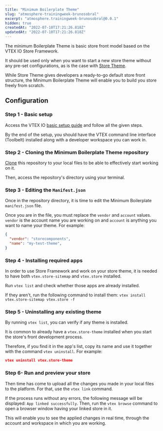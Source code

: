 ```yaml
---
title: "Minimum Boilerplate Theme"
slug: "atmosphere-trainingweek-brunosobral"
excerpt: "atmosphere.trainingweek-brunosobral@0.0.1"
hidden: true
createdAt: "2022-07-10T17:21:26.818Z"
updatedAt: "2022-07-10T17:21:26.818Z"
---
```

The minimum Boilerplate Theme is basic store front model based on the VTEX IO Store Framework.

It should be used only when you want to start a new store theme without any pre-set configurations, as is the case with [Store Theme](https://github.com/vtex-apps/store-theme). 

While Store Theme gives developers a ready-to-go default store front structure, the Minimum Boilerplate Theme will enable you to build you store freely from scratch.

## Configuration

### Step 1 -  Basic setup

Access the VTEX IO [basic setup guide](https://vtex.io/docs/getting-started/build-stores-with-store-framework/1) and follow all the given steps. 

By the end of the setup, you should have the VTEX command line interface (Toolbelt) installed along with a developer workspace you can work in.

### Step 2 - Cloning the Minimum Boilerplate Theme repository

[Clone](https://help.github.com/en/github/creating-cloning-and-archiving-repositories/cloning-a-repository) this repository to your local files to be able to effectively start working on it.

Then, access the repository's directory using your terminal. 

### Step 3 - Editing the `Manifest.json`

Once in the repository directory, it is time to edit the Minimum Boilerplate `manifest.json` file. 

Once you are in the file, you must replace the `vendor` and `account` values. `vendor` is the account name you are working on and `account` is anything you want to name your theme. For example:

```json
{
  "vendor": "storecomponents",
  "name": "my-test-theme",
}
```

### Step 4 -  Installing required apps

In order to use Store Framework and work on your store theme, it is needed to have both `vtex.store-sitemap` and `vtex.store` installed.

Run  `vtex list`  and check whether those apps are already installed. 

If they aren't, run the following command to install them: `vtex install vtex.store-sitemap vtex.store -f`

### Step 5 -  Uninstalling any existing theme

By running `vtex list`,  you can verify if any theme is installed.

It is common to already have a `vtex.store-theme`  installed when you start the store's front development process. 

Therefore, if you find it in the app's list, copy its name and use it together with the command `vtex uninstall`. For example:

```json
vtex uninstall vtex.store-theme
```

### Step 6- Run and preview your store

Then time has come to upload all the changes you made in your local files to the platform. For that, use the `vtex link` command. 

If the process runs without any errors, the following message will be displayed: `App linked successfully`. Then, run the `vtex browse` command to open a browser window having your linked store in it.

This will enable you to see the applied changes in real time, through the account and workspace in which you are working.